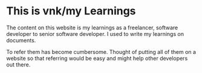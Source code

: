 # This is vnk/my Learnings

The content on this website is my learnings as a freelancer, software developer to senior software developer.
I used to write my learnings on documents.

To refer them has become cumbersome. Thought of putting all of them on a website so that referring would be easy and might help other
developers out there. 
